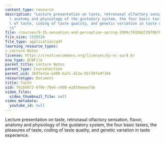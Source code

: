 ```yaml
---
content_type: resource
description: "Lecture presentation on taste, retronasal olfactory sensation, flavor,\
  \ anatomy and physiology of the gustatory system, the four basic tastes, the pleasures\
  \ of taste, coding of taste quality, and genetic variation in taste experience.\r\
  \n"
file: /courses/9-35-sensation-and-perception-spring-2009/761bb872070b78e6c680e2816eeea7ab_MIT9_35s09_lec04_taste.pdf
file_size: 1539326
file_type: application/pdf
learning_resource_types:
- Lecture Notes
license: https://creativecommons.org/licenses/by-nc-sa/4.0/
ocw_type: OCWFile
parent_title: Lecture Notes
parent_type: CourseSection
parent_uid: 3b97e41e-a388-ba7c-d13e-55739fe9f104
resourcetype: Document
title: Taste
uid: 761bb872-070b-78e6-c680-e2816eeea7ab
video_files:
  video_thumbnail_file: null
video_metadata:
  youtube_id: null
---
```

Lecture presentation on taste, retronasal olfactory sensation, flavor, anatomy and physiology of the gustatory system, the four basic tastes, the pleasures of taste, coding of taste quality, and genetic variation in taste experience.
